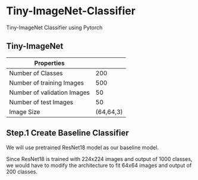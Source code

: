 # Tiny-ImageNet-Classifier
Tiny-ImageNet Classifier using Pytorch

## Tiny-ImageNet

| Properties                  |           |
| --------------------------- | --------- |
| Number of Classes           | 200       |
| Number of training Images   | 500       |
| Number of validation Images | 50        |
| Number of test Images       | 50        |
| Image Size                  | (64,64,3) |

[Tiny-ImageNet]: https://tiny-imagenet.herokuapp.com/	"ddd"



## Step.1 Create Baseline Classifier

We will use pretrained ResNet18 model as our baseline model. 

Since ResNet18 is trained with 224x224 images and output of 1000 classes, we would have to modify the architecture to fit 64x64 images and output of 200 classes.

